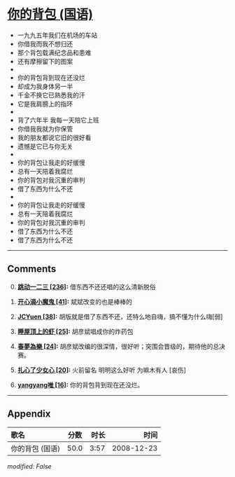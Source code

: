 # [你的背包 (国语)](https://music.163.com/song?id=30569060)

* 一九九五年我们在机场的车站
* 你借我而我不想归还
* 那个背包载满纪念品和患难
* 还有摩擦留下的图案
* 
* 你的背包背到现在还没烂
* 却成为我身体另一半
* 千金不换它已熟悉我的汗
* 它是我肩膀上的指环
* 
* 背了六年半 我每一天陪它上班
* 你借我我就为你保管
* 我的朋友都说它旧的很好看
* 遗憾是它已与你无关
* 
* 你的背包让我走的好缓慢
* 总有一天陪着我腐烂
* 你的背包对我沉重的审判
* 借了东西为什么不还
* 
* 你的背包让我走的好缓慢
* 总有一天陪着我腐烂
* 你的背包对我沉重的审判
* 借了东西为什么不还
* 借了东西为什么不还


---

## Comments
0. **[跳动一二三 \[236\]](https://music.163.com/#/user/home?id=57342860):** 借东西不还还唱的这么清新脱俗

1. **[开心滴小魔鬼 \[41\]](https://music.163.com/#/user/home?id=57880919):** 斌斌改变的也是棒棒的

2. **[JCYuen \[38\]](https://music.163.com/#/user/home?id=18050582):** 胡版就是借了东西不还，还特么地自嗨，搞不懂为什么嗨[弱]

3. **[睡屋顶上的虾 \[25\]](https://music.163.com/#/user/home?id=13044167):** 胡彦斌唱成你的炸药包

4. **[春夢為樂 \[24\]](https://music.163.com/#/user/home?id=35810334):** 胡彦斌改编的很深情，很好听；突围会晋级的，期待他的总决赛。

5. **[扎心了少女心 \[20\]](https://music.163.com/#/user/home?id=38101755):** 火前留名  明明这么好听 为嘛木有人  [哀伤]

6. **[yangyang唯 \[16\]](https://music.163.com/#/user/home?id=38860810):** 你的背包背到现在还没烂。



---

## Appendix

|歌名|分数|时长|时间|
|:---|:---:|---:|---:|
|你的背包 (国语)|50.0|3:57|2008-12-23

*modified: False*